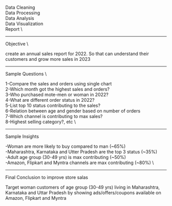 Data Cleaning \
Data Processing \
Data Analysis \
Data Visualization \
Report \

--------------------------------------------------------------------------------------------

Objective \

create an annual sales report for 2022. So that can understand their customers and grow
more sales in 2023

--------------------------------------------------------------------------------------------

Sample Questions \

1-Compare the sales and orders using single chart \
2-Which month got the highest sales and orders? \
3-Who purchased mote-men or woman in 2022? \
4-What are different order status in 2022? \
5-List top 10 status contributing to the sales? \
6-Relation between age and gender based on number of orders \
7-Which channel is contributing to max sales? \
8-Highest selling category?, etc \

--------------------------------------------------------------------------------------------

Sample Insights

-Woman are more likely to buy compared to man (~65%) \
-Maharashtra, Karnataka and Utter Pradesh are the top 3 status (~35%) \
-Adult age group (30-49 yrs) is max contributing (~50%) \
-Amazon, Flipkart and Myntra channels are max contributing (~80%) \

--------------------------------------------------------------------------------------------

Final Conclusion to improve store salas

Target woman customers of age group (30-49 yrs) living in Maharashtra, Karnataka and Uttar Pradesh by showing
ads/offers/coupons available on Amazon, Flipkart and Myntra
